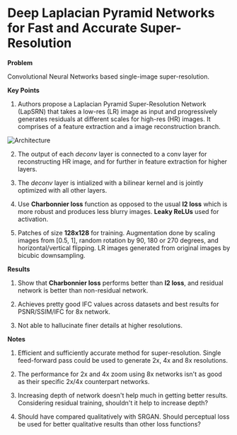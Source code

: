 # Deep Laplacian Pyramid Networks for Fast and Accurate Super-Resolution

**Problem**

Convolutional Neural Networks based single-image super-resolution.

**Key Points**

1. Authors propose a Laplacian Pyramid Super-Resolution Network (LapSRN) that takes a low-res (LR) image as input and progressively generates residuals at different scales for high-res (HR) images. It comprises of a feature extraction and a image reconstruction branch.

![Architecture](http://vllab1.ucmerced.edu/~wlai24/LapSRN/images/network.jpg)

2. The output of each *deconv* layer is connected to a conv layer for reconstructing HR image, and for further in feature extraction for higher layers.

3. The *deconv* layer is intialized with a bilinear kernel and is jointly optimized with all other layers. 

4. Use **Charbonnier loss** function as opposed to the usual **l2 loss** which is more robust and produces less blurry images. **Leaky ReLUs** used for activation.

5. Patches of size **128x128** for training. Augmentation done by scaling images from [0.5, 1], random rotation by 90, 180 or 270 degrees, and horizontal/vertical flipping. LR images generated from original images by bicubic downsampling. 

**Results**

1. Show that **Charbonnier loss** performs better than **l2 loss**, and residual network is better than non-residual network.

2. Achieves pretty good IFC values across datasets and best results for PSNR/SSIM/IFC for 8x network.

3. Not able to hallucinate finer details at higher resolutions.

**Notes**

1. Efficient and sufficiently accurate method for super-resolution. Single feed-forward pass could be used to generate 2x, 4x and 8x resolutions.

2. The performance for 2x and 4x zoom using 8x networks isn't as good as their specific 2x/4x counterpart networks.

3. Increasing depth of network doesn't help much in getting better results. Considering residual training, shouldn't it help to increase depth?

4. Should have compared qualitatively with SRGAN. Should perceptual loss be used for better qualitative results than other loss functions?  